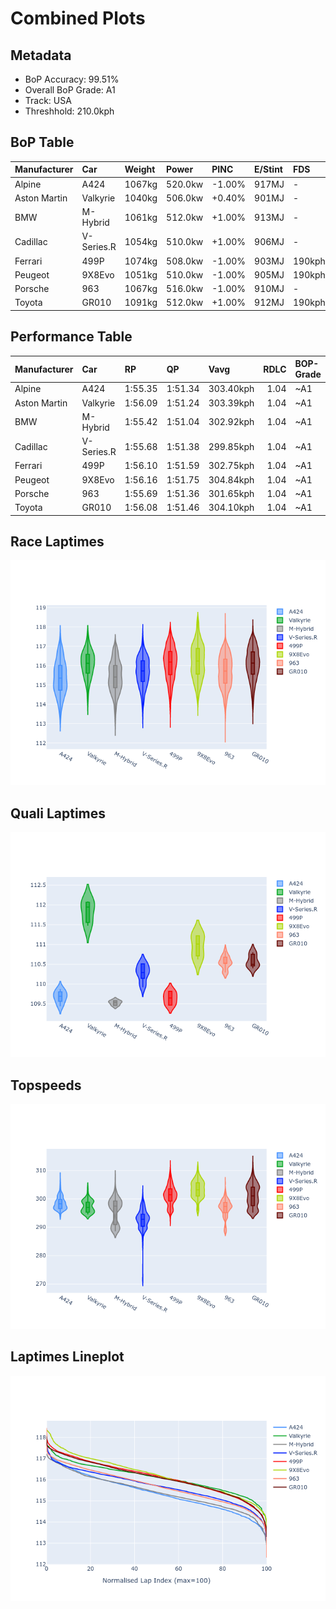# Combined Plots

## Metadata

- BoP Accuracy: 99.51%
- Overall BoP Grade: A1
- Track: USA
- Threshhold: 210.0kph

## BoP Table
| Manufacturer   | Car        | Weight   | Power   | PINC   | E/Stint   | FDS    |
|:---------------|:-----------|:---------|:--------|:-------|:----------|:-------|
| Alpine         | A424       | 1067kg   | 520.0kw | -1.00% | 917MJ     | -      |
| Aston Martin   | Valkyrie   | 1040kg   | 506.0kw | +0.40% | 901MJ     | -      |
| BMW            | M-Hybrid   | 1061kg   | 512.0kw | +1.00% | 913MJ     | -      |
| Cadillac       | V-Series.R | 1054kg   | 510.0kw | +1.00% | 906MJ     | -      |
| Ferrari        | 499P       | 1074kg   | 508.0kw | -1.00% | 903MJ     | 190kph |
| Peugeot        | 9X8Evo     | 1051kg   | 510.0kw | -1.00% | 905MJ     | 190kph |
| Porsche        | 963        | 1067kg   | 516.0kw | -1.00% | 910MJ     | -      |
| Toyota         | GR010      | 1091kg   | 512.0kw | +1.00% | 912MJ     | 190kph |

## Performance Table
| Manufacturer   | Car        | RP      | QP      | Vavg      |   RDLC | BOP-Grade   | Match   |
|:---------------|:-----------|:--------|:--------|:----------|-------:|:------------|:--------|
| Alpine         | A424       | 1:55.35 | 1:51.34 | 303.40kph |   1.04 | ~A1         | 99.81%  |
| Aston Martin   | Valkyrie   | 1:56.09 | 1:51.24 | 303.39kph |   1.04 | ~A1         | 100.00% |
| BMW            | M-Hybrid   | 1:55.42 | 1:51.04 | 302.92kph |   1.04 | ~A1         | 99.53%  |
| Cadillac       | V-Series.R | 1:55.68 | 1:51.38 | 299.85kph |   1.04 | ~A1         | 99.96%  |
| Ferrari        | 499P       | 1:56.10 | 1:51.59 | 302.75kph |   1.04 | ~A1         | 99.79%  |
| Peugeot        | 9X8Evo     | 1:56.16 | 1:51.75 | 304.84kph |   1.04 | ~A1         | 97.20%  |
| Porsche        | 963        | 1:55.69 | 1:51.36 | 301.65kph |   1.04 | ~A1         | 99.86%  |
| Toyota         | GR010      | 1:56.08 | 1:51.46 | 304.10kph |   1.04 | ~A1         | 99.95%  |

## Race Laptimes
![Race Laptimes](images/race_violin.png)

## Quali Laptimes
![Quali Laptimes](images/quali_violin.png)

## Topspeeds
![Topspeeds](images/topspeed_violin.png)

## Laptimes Lineplot
![Laptimes Lineplot](images/laptime_line.png)

